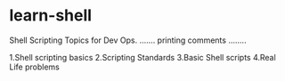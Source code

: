 # learn-shell
Shell Scripting Topics for Dev Ops.
.......
printing
comments
........

1.Shell scripting basics
2.Scripting Standards
3.Basic Shell scripts
4.Real Life problems